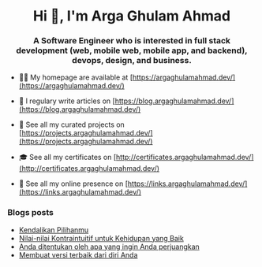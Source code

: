 <h1 align="center">Hi 👋, I'm Arga Ghulam Ahmad</h1>
<h3 align="center">A Software Engineer who is interested in full stack development (web, mobile web, mobile app, and backend), devops, design, and business.</h3>

- 👨‍💻 My homepage are available at [https://argaghulamahmad.dev/](https://argaghulamahmad.dev/)

- 📝 I regulary write articles on [https://blog.argaghulamahmad.dev/](https://blog.argaghulamahmad.dev/)

- 🚧 See all my curated projects on [https://projects.argaghulamahmad.dev/](https://projects.argaghulamahmad.dev/)

- 🎓 See all my certificates on [http://certificates.argaghulamahmad.dev/](http://certificates.argaghulamahmad.dev/)

- 🔗 See all my online presence on [https://links.argaghulamahmad.dev/](https://links.argaghulamahmad.dev/)

### Blogs posts
<!-- BLOG-POST-LIST:START -->
- [Kendalikan Pilihanmu](https://blog.argaghulamahmad.dev/2021/11/16/kendalikan-pilihanmu/)
- [Nilai-nilai Kontraintuitif untuk Kehidupan yang Baik](https://blog.argaghulamahmad.dev/2021/11/15/5-nilai-kontraintuitif-untuk-kehidupan-yang-baik/)
- [Anda ditentukan oleh apa yang ingin Anda perjuangkan](https://blog.argaghulamahmad.dev/2021/11/15/anda-ditentukan-oleh-apa-yang-ingin-anda-perjuangkan/)
- [Membuat versi terbaik dari diri Anda](https://blog.argaghulamahmad.dev/2021/11/15/membuat-versi-terbaik-dari-diri-anda/)
<!-- BLOG-POST-LIST:END -->
